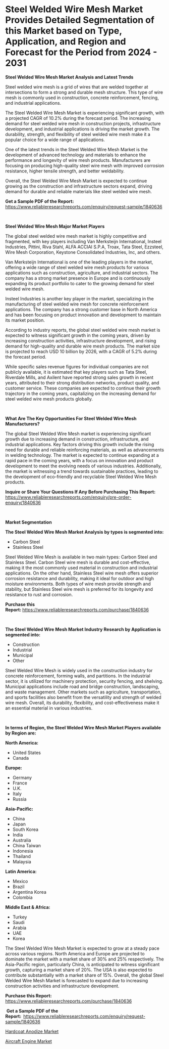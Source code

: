 <p><h1>Steel Welded Wire Mesh Market Provides Detailed Segmentation of this Market based on Type, Application, and Region and Forecast for the Period from 2024 - 2031</h1></p><p><strong>Steel Welded Wire Mesh Market Analysis and Latest Trends</strong></p>
<p><p>Steel welded wire mesh is a grid of wires that are welded together at intersections to form a strong and durable mesh structure. This type of wire mesh is commonly used in construction, concrete reinforcement, fencing, and industrial applications.</p><p>The Steel Welded Wire Mesh Market is experiencing significant growth, with a projected CAGR of 10.2% during the forecast period. The increasing demand for steel welded wire mesh in construction projects, infrastructure development, and industrial applications is driving the market growth. The durability, strength, and flexibility of steel welded wire mesh make it a popular choice for a wide range of applications.</p><p>One of the latest trends in the Steel Welded Wire Mesh Market is the development of advanced technology and materials to enhance the performance and longevity of wire mesh products. Manufacturers are focusing on producing high-quality steel wire mesh with improved corrosion resistance, higher tensile strength, and better weldability.</p><p>Overall, the Steel Welded Wire Mesh Market is expected to continue growing as the construction and infrastructure sectors expand, driving demand for durable and reliable materials like steel welded wire mesh.</p></p>
<p><strong>Get a Sample PDF of the Report:&nbsp;</strong> <a href="https://www.reliableresearchreports.com/enquiry/request-sample/1840636">https://www.reliableresearchreports.com/enquiry/request-sample/1840636</a></p>
<p>&nbsp;</p>
<p><strong>Steel Welded Wire Mesh Major Market Players</strong></p>
<p><p>The global steel welded wire mesh market is highly competitive and fragmented, with key players including Van Merksteijn International, Insteel Industries, Pittini, Riva Stahl, ALFA ACCIAI S.P.A, Troax, Tata Steel, Ezzsteel, Wire Mesh Corporation, Keystone Consolidated Industries, Inc, and others.</p><p>Van Merksteijn International is one of the leading players in the market, offering a wide range of steel welded wire mesh products for various applications such as construction, agriculture, and industrial sectors. The company has a strong market presence in Europe and is continuously expanding its product portfolio to cater to the growing demand for steel welded wire mesh.</p><p>Insteel Industries is another key player in the market, specializing in the manufacturing of steel welded wire mesh for concrete reinforcement applications. The company has a strong customer base in North America and has been focusing on product innovation and development to maintain its market position.</p><p>According to industry reports, the global steel welded wire mesh market is expected to witness significant growth in the coming years, driven by increasing construction activities, infrastructure development, and rising demand for high-quality and durable wire mesh products. The market size is projected to reach USD 10 billion by 2026, with a CAGR of 5.2% during the forecast period.</p><p>While specific sales revenue figures for individual companies are not publicly available, it is estimated that key players such as Tata Steel, Riverdale Mills, and Axilent have reported strong sales growth in recent years, attributed to their strong distribution networks, product quality, and customer service. These companies are expected to continue their growth trajectory in the coming years, capitalizing on the increasing demand for steel welded wire mesh products globally.</p></p>
<p>&nbsp;</p>
<p><strong>What Are The Key Opportunities For Steel Welded Wire Mesh Manufacturers?</strong></p>
<p><p>The global Steel Welded Wire Mesh market is experiencing significant growth due to increasing demand in construction, infrastructure, and industrial applications. Key factors driving this growth include the rising need for durable and reliable reinforcing materials, as well as advancements in welding technology. The market is expected to continue expanding at a rapid pace in the coming years, with a focus on innovation and product development to meet the evolving needs of various industries. Additionally, the market is witnessing a trend towards sustainable practices, leading to the development of eco-friendly and recyclable Steel Welded Wire Mesh products.</p></p>
<p><strong>Inquire or Share Your Questions If Any Before Purchasing This Report:</strong> <a href="https://www.reliableresearchreports.com/enquiry/pre-order-enquiry/1840636">https://www.reliableresearchreports.com/enquiry/pre-order-enquiry/1840636</a></p>
<p>&nbsp;</p>
<p><strong>Market Segmentation</strong></p>
<p><strong>The Steel Welded Wire Mesh Market Analysis by types is segmented into:</strong></p>
<p><ul><li>Carbon Steel</li><li>Stainless Steel</li></ul></p>
<p><p>Steel Welded Wire Mesh is available in two main types: Carbon Steel and Stainless Steel. Carbon Steel wire mesh is durable and cost-effective, making it the most commonly used material in construction and industrial applications. On the other hand, Stainless Steel wire mesh offers superior corrosion resistance and durability, making it ideal for outdoor and high moisture environments. Both types of wire mesh provide strength and stability, but Stainless Steel wire mesh is preferred for its longevity and resistance to rust and corrosion.</p></p>
<p><strong>Purchase this Report:&nbsp;</strong><a href="https://www.reliableresearchreports.com/purchase/1840636">https://www.reliableresearchreports.com/purchase/1840636</a></p>
<p>&nbsp;</p>
<p><strong>The Steel Welded Wire Mesh Market Industry Research by Application is segmented into:</strong></p>
<p><ul><li>Construction</li><li>Industrial</li><li>Municipal</li><li>Other</li></ul></p>
<p><p>Steel Welded Wire Mesh is widely used in the construction industry for concrete reinforcement, forming walls, and partitions. In the industrial sector, it is utilized for machinery protection, security fencing, and shelving. Municipal applications include road and bridge construction, landscaping, and waste management. Other markets such as agriculture, transportation, and sports facilities also benefit from the versatility and strength of welded wire mesh. Overall, its durability, flexibility, and cost-effectiveness make it an essential material in various industries.</p></p>
<p>&nbsp;</p>
<p><strong>In terms of Region, the Steel Welded Wire Mesh Market Players available by Region are:</strong></p>
<p>
    <p> <strong> North America: </strong>
        <ul>
            <li>United States</li>
            <li>Canada</li>
        </ul>
        </p> 
    <p> <strong> Europe: </strong>
        <ul>
            <li>Germany</li>
            <li>France</li>
            <li>U.K.</li>
            <li>Italy</li>
            <li>Russia</li>
        </ul>
        </p> 
    <p> <strong> Asia-Pacific: </strong>
        <ul>
            <li>China</li>
            <li>Japan</li>
            <li>South Korea</li>
            <li>India</li>
            <li>Australia</li>
            <li>China Taiwan</li>
            <li>Indonesia</li>
            <li>Thailand</li>
            <li>Malaysia</li>
        </ul>
        </p> 
    <p> <strong> Latin America: </strong>
        <ul>
            <li>Mexico</li>
            <li>Brazil</li>
            <li>Argentina Korea</li>
            <li>Colombia</li>
        </ul>
        </p> 
    <p> <strong> Middle East & Africa: </strong>
        <ul>
            <li>Turkey</li>
            <li>Saudi</li>
            <li>Arabia</li>
            <li>UAE</li>
            <li>Korea</li>
        </ul>
    </p>
    </p>
<p><p>The Steel Welded Wire Mesh Market is expected to grow at a steady pace across various regions. North America and Europe are projected to dominate the market with a market share of 30% and 25% respectively. The Asia-Pacific region, particularly China, is anticipated to witness significant growth, capturing a market share of 20%. The USA is also expected to contribute substantially with a market share of 15%. Overall, the global Steel Welded Wire Mesh Market is forecasted to expand due to increasing construction activities and infrastructure development.</p></p>
<p><strong>Purchase this Report: </strong><a href="https://www.reliableresearchreports.com/purchase/1840636">https://www.reliableresearchreports.com/purchase/1840636</a></p>
<p>&nbsp;<strong>Get a Sample PDF of the Report:&nbsp;&nbsp;</strong><a href="https://www.reliableresearchreports.com/enquiry/request-sample/1840636">https://www.reliableresearchreports.com/enquiry/request-sample/1840636</a></p>
<p><strong></strong></p>
<p><p><a href="https://github.com/ruddyyedelwadw/Market-Research-Report-List-1/blob/main/hardcoat-anodize-market.md">Hardcoat Anodize Market</a></p><p><a href="https://angry-finch-aaf.notion.site/Aircraft-Engine-Market-Size-Furnishes-Valuable-Information-Encompassing-Market-Share-Market-Trends--2e7e0e279c9943a7b6523cbf4b6e2727">Aircraft Engine Market</a></p></p>